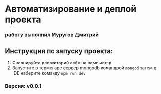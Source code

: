 # Автоматизирование и деплой проекта

### работу выполнил Муругов Дмитрий

## Инструкция по запуску проекта:

1. Склонируйте репозиторий себе на компьютер
2. Запустите в терменаре сервер mongodb командрой `mongod`
   затем в IDE наберите команду `npm run dev`

### Версия: v0.0.1